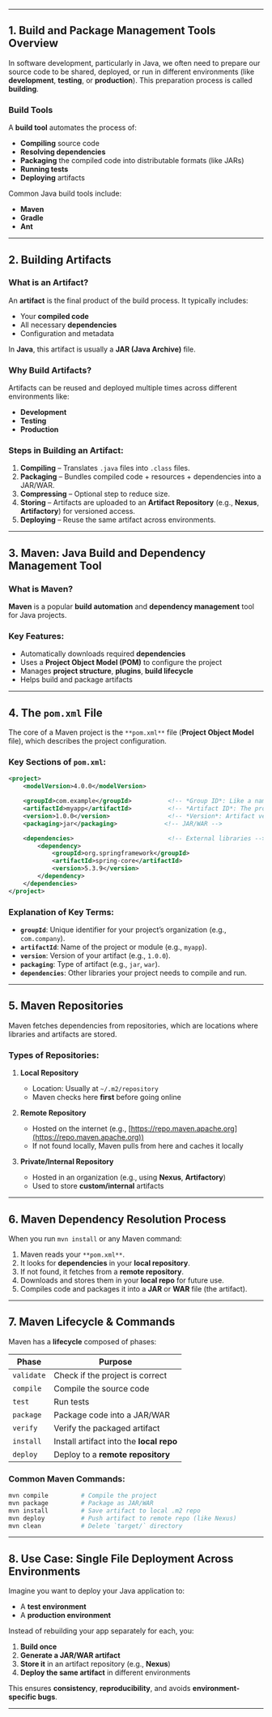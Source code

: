 
---

## **1. Build and Package Management Tools Overview**

In software development, particularly in Java, we often need to prepare our source code to be shared, deployed, or run in different environments (like **development**, **testing**, or **production**). This preparation process is called **building**.

### **Build Tools**

A **build tool** automates the process of:

* **Compiling** source code
* **Resolving dependencies**
* **Packaging** the compiled code into distributable formats (like JARs)
* **Running tests**
* **Deploying** artifacts

Common Java build tools include:

* **Maven**
* **Gradle**
* **Ant**

---

## **2. Building Artifacts**

### **What is an Artifact?**

An **artifact** is the final product of the build process. It typically includes:

* Your **compiled code**
* All necessary **dependencies**
* Configuration and metadata

In **Java**, this artifact is usually a **JAR (Java Archive)** file.

### **Why Build Artifacts?**

Artifacts can be reused and deployed multiple times across different environments like:

* **Development**
* **Testing**
* **Production**

### **Steps in Building an Artifact:**

1. **Compiling** – Translates `.java` files into `.class` files.
2. **Packaging** – Bundles compiled code + resources + dependencies into a JAR/WAR.
3. **Compressing** – Optional step to reduce size.
4. **Storing** – Artifacts are uploaded to an **Artifact Repository** (e.g., **Nexus**, **Artifactory**) for versioned access.
5. **Deploying** – Reuse the same artifact across environments.

---

## **3. Maven: Java Build and Dependency Management Tool**

### **What is Maven?**

**Maven** is a popular **build automation** and **dependency management** tool for Java projects.

### **Key Features:**

* Automatically downloads required **dependencies**
* Uses a **Project Object Model (POM)** to configure the project
* Manages **project structure**, **plugins**, **build lifecycle**
* Helps build and package artifacts

---

## **4. The `pom.xml` File**

The core of a Maven project is the `**pom.xml**` file (**Project Object Model** file), which describes the project configuration.

### **Key Sections of `pom.xml`:**

```xml
<project>
    <modelVersion>4.0.0</modelVersion>

    <groupId>com.example</groupId>          <!-- *Group ID*: Like a namespace -->
    <artifactId>myapp</artifactId>          <!-- *Artifact ID*: The project name -->
    <version>1.0.0</version>                <!-- *Version*: Artifact version -->
    <packaging>jar</packaging>             <!-- JAR/WAR -->

    <dependencies>                          <!-- External libraries -->
        <dependency>
            <groupId>org.springframework</groupId>
            <artifactId>spring-core</artifactId>
            <version>5.3.9</version>
        </dependency>
    </dependencies>
</project>
```

### **Explanation of Key Terms:**

* **`groupId`**: Unique identifier for your project’s organization (e.g., `com.company`).
* **`artifactId`**: Name of the project or module (e.g., `myapp`).
* **`version`**: Version of your artifact (e.g., `1.0.0`).
* **`packaging`**: Type of artifact (e.g., `jar`, `war`).
* **`dependencies`**: Other libraries your project needs to compile and run.

---

## **5. Maven Repositories**

Maven fetches dependencies from repositories, which are locations where libraries and artifacts are stored.

### **Types of Repositories:**

1. **Local Repository**

   * Location: Usually at `~/.m2/repository`
   * Maven checks here **first** before going online

2. **Remote Repository**

   * Hosted on the internet (e.g., [https://repo.maven.apache.org](https://repo.maven.apache.org))
   * If not found locally, Maven pulls from here and caches it locally

3. **Private/Internal Repository**

   * Hosted in an organization (e.g., using **Nexus**, **Artifactory**)
   * Used to store **custom/internal** artifacts

---

## **6. Maven Dependency Resolution Process**

When you run `mvn install` or any Maven command:

1. Maven reads your `**pom.xml**`.
2. It looks for **dependencies** in your **local repository**.
3. If not found, it fetches from a **remote repository**.
4. Downloads and stores them in your **local repo** for future use.
5. Compiles code and packages it into a **JAR** or **WAR** file (the artifact).

---

## **7. Maven Lifecycle & Commands**

Maven has a **lifecycle** composed of phases:

| Phase      | Purpose                                  |
| ---------- | ---------------------------------------- |
| `validate` | Check if the project is correct          |
| `compile`  | Compile the source code                  |
| `test`     | Run tests                                |
| `package`  | Package code into a JAR/WAR              |
| `verify`   | Verify the packaged artifact             |
| `install`  | Install artifact into the **local repo** |
| `deploy`   | Deploy to a **remote repository**        |

### **Common Maven Commands:**

```bash
mvn compile         # Compile the project
mvn package         # Package as JAR/WAR
mvn install         # Save artifact to local .m2 repo
mvn deploy          # Push artifact to remote repo (like Nexus)
mvn clean           # Delete `target/` directory
```

---

## **8. Use Case: Single File Deployment Across Environments**

Imagine you want to deploy your Java application to:

* A **test environment**
* A **production environment**

Instead of rebuilding your app separately for each, you:

1. **Build once**
2. **Generate a JAR/WAR artifact**
3. **Store it** in an artifact repository (e.g., **Nexus**)
4. **Deploy the same artifact** in different environments

This ensures **consistency**, **reproducibility**, and avoids **environment-specific bugs**.

---

